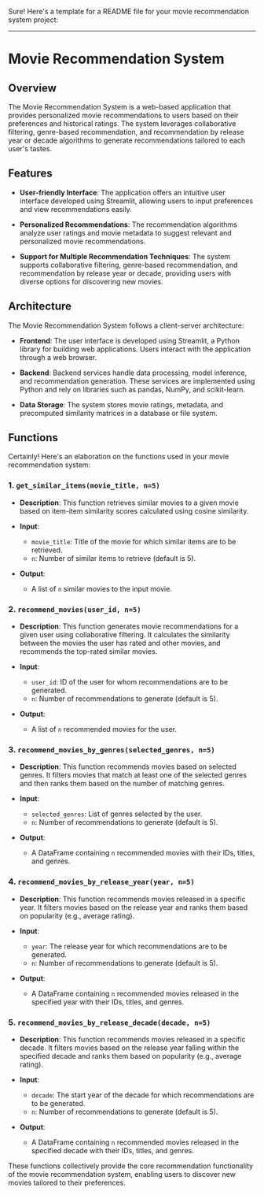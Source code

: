 Sure! Here's a template for a README file for your movie recommendation system project:

---

# Movie Recommendation System

## Overview

The Movie Recommendation System is a web-based application that provides personalized movie recommendations to users based on their preferences and historical ratings. The system leverages collaborative filtering, genre-based recommendation, and recommendation by release year or decade algorithms to generate recommendations tailored to each user's tastes.

## Features

- **User-friendly Interface**: The application offers an intuitive user interface developed using Streamlit, allowing users to input preferences and view recommendations easily.
  
- **Personalized Recommendations**: The recommendation algorithms analyze user ratings and movie metadata to suggest relevant and personalized movie recommendations.
  
- **Support for Multiple Recommendation Techniques**: The system supports collaborative filtering, genre-based recommendation, and recommendation by release year or decade, providing users with diverse options for discovering new movies.

## Architecture

The Movie Recommendation System follows a client-server architecture:

- **Frontend**: The user interface is developed using Streamlit, a Python library for building web applications. Users interact with the application through a web browser.
  
- **Backend**: Backend services handle data processing, model inference, and recommendation generation. These services are implemented using Python and rely on libraries such as pandas, NumPy, and scikit-learn.
  
- **Data Storage**: The system stores movie ratings, metadata, and precomputed similarity matrices in a database or file system.

## Functions

Certainly! Here's an elaboration on the functions used in your movie recommendation system:

### 1. `get_similar_items(movie_title, n=5)`

- **Description**: This function retrieves similar movies to a given movie based on item-item similarity scores calculated using cosine similarity.
  
- **Input**: 
  - `movie_title`: Title of the movie for which similar items are to be retrieved.
  - `n`: Number of similar items to retrieve (default is 5).

- **Output**: 
  - A list of `n` similar movies to the input movie.

### 2. `recommend_movies(user_id, n=5)`

- **Description**: This function generates movie recommendations for a given user using collaborative filtering. It calculates the similarity between the movies the user has rated and other movies, and recommends the top-rated similar movies.

- **Input**: 
  - `user_id`: ID of the user for whom recommendations are to be generated.
  - `n`: Number of recommendations to generate (default is 5).

- **Output**: 
  - A list of `n` recommended movies for the user.

### 3. `recommend_movies_by_genres(selected_genres, n=5)`

- **Description**: This function recommends movies based on selected genres. It filters movies that match at least one of the selected genres and then ranks them based on the number of matching genres.

- **Input**: 
  - `selected_genres`: List of genres selected by the user.
  - `n`: Number of recommendations to generate (default is 5).

- **Output**: 
  - A DataFrame containing `n` recommended movies with their IDs, titles, and genres.

### 4. `recommend_movies_by_release_year(year, n=5)`

- **Description**: This function recommends movies released in a specific year. It filters movies based on the release year and ranks them based on popularity (e.g., average rating).

- **Input**: 
  - `year`: The release year for which recommendations are to be generated.
  - `n`: Number of recommendations to generate (default is 5).

- **Output**: 
  - A DataFrame containing `n` recommended movies released in the specified year with their IDs, titles, and genres.

### 5. `recommend_movies_by_release_decade(decade, n=5)`

- **Description**: This function recommends movies released in a specific decade. It filters movies based on the release year falling within the specified decade and ranks them based on popularity (e.g., average rating).

- **Input**: 
  - `decade`: The start year of the decade for which recommendations are to be generated.
  - `n`: Number of recommendations to generate (default is 5).

- **Output**: 
  - A DataFrame containing `n` recommended movies released in the specified decade with their IDs, titles, and genres.

These functions collectively provide the core recommendation functionality of the movie recommendation system, enabling users to discover new movies tailored to their preferences.
